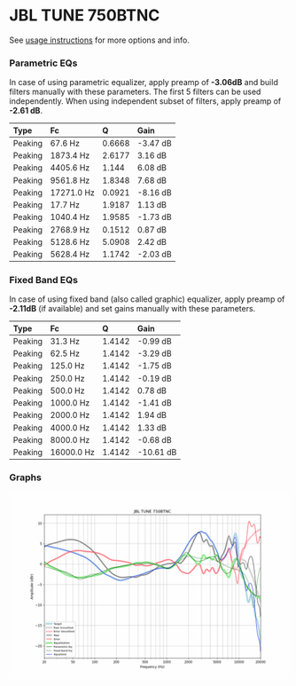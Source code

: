 # JBL TUNE 750BTNC
See [usage instructions](https://github.com/jaakkopasanen/AutoEq#usage) for more options and info.

### Parametric EQs
In case of using parametric equalizer, apply preamp of **-3.06dB** and build filters manually
with these parameters. The first 5 filters can be used independently.
When using independent subset of filters, apply preamp of **-2.61 dB**.

| Type    | Fc         |      Q | Gain     |
|:--------|:-----------|:-------|:---------|
| Peaking | 67.6 Hz    | 0.6668 | -3.47 dB |
| Peaking | 1873.4 Hz  | 2.6177 | 3.16 dB  |
| Peaking | 4405.6 Hz  | 1.144  | 6.08 dB  |
| Peaking | 9561.8 Hz  | 1.8348 | 7.68 dB  |
| Peaking | 17271.0 Hz | 0.0921 | -8.16 dB |
| Peaking | 17.7 Hz    | 1.9187 | 1.13 dB  |
| Peaking | 1040.4 Hz  | 1.9585 | -1.73 dB |
| Peaking | 2768.9 Hz  | 0.1512 | 0.87 dB  |
| Peaking | 5128.6 Hz  | 5.0908 | 2.42 dB  |
| Peaking | 5628.4 Hz  | 1.1742 | -2.03 dB |

### Fixed Band EQs
In case of using fixed band (also called graphic) equalizer, apply preamp of **-2.11dB**
(if available) and set gains manually with these parameters.

| Type    | Fc         |      Q | Gain      |
|:--------|:-----------|:-------|:----------|
| Peaking | 31.3 Hz    | 1.4142 | -0.99 dB  |
| Peaking | 62.5 Hz    | 1.4142 | -3.29 dB  |
| Peaking | 125.0 Hz   | 1.4142 | -1.75 dB  |
| Peaking | 250.0 Hz   | 1.4142 | -0.19 dB  |
| Peaking | 500.0 Hz   | 1.4142 | 0.78 dB   |
| Peaking | 1000.0 Hz  | 1.4142 | -1.41 dB  |
| Peaking | 2000.0 Hz  | 1.4142 | 1.94 dB   |
| Peaking | 4000.0 Hz  | 1.4142 | 1.33 dB   |
| Peaking | 8000.0 Hz  | 1.4142 | -0.68 dB  |
| Peaking | 16000.0 Hz | 1.4142 | -10.61 dB |

### Graphs
![](./JBL%20TUNE%20750BTNC.png)